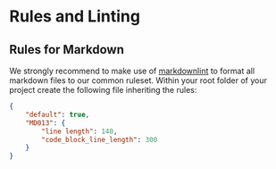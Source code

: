 # Rules and Linting

## Rules for Markdown

We strongly recommend to make use of [markdownlint](https://github.com/DavidAnson/markdownlint) to format all markdown files to our common ruleset.
Within your root folder of your project create the following file inheriting the rules:

```json title=".markdownlint.json"
{
    "default": true,
    "MD013": {
        "line length": 140,
        "code_block_line_length": 300
    }
}
```
